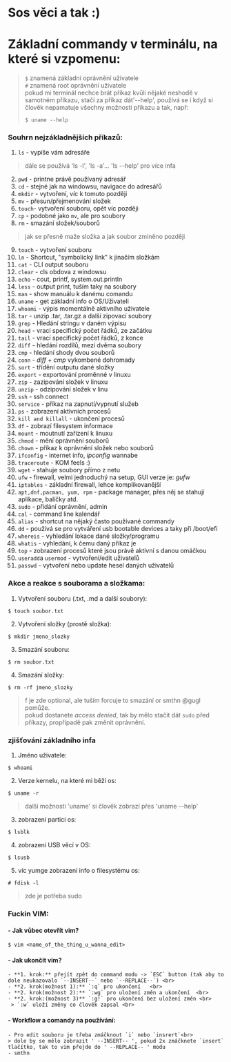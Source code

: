 # Sos věci a tak :)

# Základní commandy v terminálu, na které si vzpomenu:
> `$` znamená základní oprávnění uživatele <br>
> `#` znamená root oprávnění uživatele <br>
> pokud mi terminál nechce brát příkaz kvůli nějaké neshodě v samotném příkazu, stačí za příkaz dát'--help', používá se i když si člověk nepamatuje všechny možnosti příkazu a tak, např:
> ``` 
> $ uname --help
> ```
### Souhrn nejzákladnějších příkazů:
1) `ls` - vypíše vám adresáře
> dále se používá 'ls -l', 'ls -a'... 'ls --help' pro více infa
2) `pwd` - printne právě používaný adresář
3) `cd` - stejné jak na windowsu, navigace do adresářů
4) `mkdir` - vytvoření, víc k tomuto později
5) `mv` - přesun/přejmenování složek
6) `touch`- vytvoření souboru, opět víc později
7) `cp` - podobné jako `mv`, ale pro soubory
8) `rm` - smazání složek/souborů
> jak se přesně maže složka a jak soubor zmíněno později
9) `touch` - vytvoření souboru
10) `ln` - Shortcut, "symbolický link" k jinačím složkám
11) `cat` - CLI output souboru
12) `clear` - cls obdova z windowsu
13) `echo` - cout, printf, system.out.println
14) `less` - output print, tuším taky na soubory
15) `man` - show manuálu k danému comandu
16) `uname` - get základní info o OS/Uživateli
17) `whoami` - výpis momentálně aktivního uživatele
18) `tar` - unzip .tar, .tar.gz a další zipovací soubory
19) `grep` - Hledání stringu v daném výpisu
20) `head` - vrací specifický počet řádků, ze začátku
21) `tail` - vrací specifický počet řádků, z konce
22) `diff` - hledání rozdílů, mezi dvěma soubory
23) `cmp` - hledání shody dvou souborů
24) `conn` - *diff* + *cmp* vykombené dohromady
25) `sort` - třídění outputu dané složky
26) `export` - exportování proměnné v linuxu
27) `zip` - zazipování složek v linuxu
28) `unzip` - odzipování složek v linu
29) `ssh` - ssh connect
30) `service` - příkaz na zapnutí/vypnutí služeb
31) `ps` - zobrazení aktivních procesů
32) `kill and killall` - ukončení procesů
33) `df` - zobrazí filesystem informace
34) `mount` - moutnutí zařízení k linuxu
35) `chmod` - mění oprávnění souborů
36) `chown` - příkaz k oprávnění složek nebo souborů
37) `ifconfig` - internet info, *ipconfig* wannabe
38) `traceroute` - KOM feels :)
39) `wget` - stahuje soubory přímo z netu
40) `ufw` - firewall, velmi jednoduchý na setup, GUI verze je: *gufw*
41) `iptables` - základní firewall, lehce komplikovanější
42) `apt,dnf,pacman, yum, rpm` - package manager, přes něj se stahují aplikace, balíčky atd.
43) `sudo` - přidání oprávnění, admin
44) `cal` - command line kalendář
45) `alias` - shortcut na nějaký často používané commandy
46) `dd` - používá se pro vytváření usb bootable devices a taky při /boot/efi
47) `whereis` - vyhledání lokace dané složky/programu 
48) `whatis` - vyhledání, k čemu daný příkaz je
49) `top` - zobrazení procesů které jsou právě aktivní s danou omáčkou
50) `useradd`a `usermod` - vytvoření/edit uživatelů
51) `passwd` - vytvoření nebo update hesel daných uživatelů

### Akce a reakce s souborama a složkama:
1) Vytvoření souboru (.txt, .md a další soubory):
``` 
$ touch soubor.txt
```
2) Vytvoření složky (prostě složka):
``` 
$ mkdir jmeno_slozky
```
3) Smazání souboru:
``` 
$ rm soubor.txt
```
4) Smazání složky:
``` 
$ rm -rf jmeno_slozky
```
> f je zde optional, ale tuším forcuje to smazání or smthn @gugl pomůže. <br>
> pokud dostanete *access denied*, tak by mělo stačit dát `sudo` před příkazy, propřípadě pak změnit oprávnění.
### zjišťování základního infa
1) Jméno uživatele:
``` 
$ whoami 
```
2) Verze kernelu, na které mi běží os:
``` 
$ uname -r
```
> další možnosti 'uname' si člověk zobrazí přes 'uname --help' <br>
3) zobrazení particí os:
``` 
$ lsblk
```
4) zobrazení USB věcí v OS:
``` 
$ lsusb
```
5) víc yumge zobrazení info o filesystému os:
``` 
# fdisk -l
```
> zde je potřeba sudo <br>

### Fuckin VIM:
#### - **Jak vůbec otevřít vim?**
``` 
$ vim <name_of_the_thing_u_wanna_edit>
```
#### - **Jak ukončit vim?** <br>
	- **1. krok:** přejít zpět do command modu -> `ESC` button (tak aby to dole neukazovalo `--INSERT--` nebo `--REPLACE--`) <br>
	- **2. krok(možnost 1):** `:q` pro ukončení   <br>
	- **2. krok(možnost 2):** `:wg` pro uložení změn a ukončení  <br>
	- **2. krok:(možnost 3)** `:g!` pro ukončení bez uložení změn <br>
	 > `:w` uloží změny co člověk zapsal <br>
#### - **Workflow a comandy na používání:**
	- Pro edit souboru je třeba zmáčknout `i` nebo `insrert`<br>
	> dole by se mělo zobrazit ' --INSERT-- ', pokud 2x zmáčknete `insert` tlačítko, tak to vim přejde do ' --REPLACE-- ' modu
	- smthn